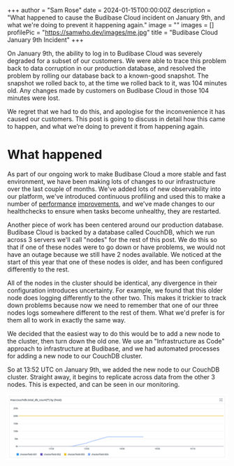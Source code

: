 +++
author = "Sam Rose"
date = 2024-01-15T00:00:00Z
description = "What happened to cause the Budibase Cloud incident on January 9th, and what we're doing to prevent it happening again."
image = ""
images = []
profilePic = "https://samwho.dev/images/me.jpg"
title = "Budibase Cloud January 9th Incident"
+++

On January 9th, the ability to log in to Budibase Cloud was severely degraded
for a subset of our customers. We were able to trace this problem back to data
corruption in our production database, and resolved the problem by rolling our
database back to a known-good snapshot. The snapshot we rolled back to, at the
time we rolled back to it, was 104 minutes old. Any changes made by customers on
Budibase Cloud in those 104 minutes were lost.

We regret that we had to do this, and apologise for the inconvenience it has
caused our customers. This post is going to discuss in detail how this came to
happen, and what we’re doing to prevent it from happening again.

# What happened

As part of our ongoing work to make Budibase Cloud a more stable and fast
environment, we have been making lots of changes to our infrastructure over the
last couple of months. We've added lots of new observability into our platform,
we've introduced continuous profiling and used this to make a number of
[performance][1] [improvements][2], and we've made changes to our healthchecks
to ensure when tasks become unhealthy, they are restarted.

Another piece of work has been centered around our production database. Budibase
Cloud is backed by a database called CouchDB, which we run across 3 servers
we'll call "nodes" for the rest of this post. We do this so that if one of these
nodes were to go down or have problems, we would not have an outage because we
still have 2 nodes available. We noticed at the start of this year that one of
these nodes is older, and has been configured differently to the rest.

All of the nodes in the cluster should be identical, any divergence in their
configuration introduces uncertainty. For example, we found that this older
node does logging differently to the other two. This makes it trickier to
track down problems because now we need to remember that one of our three
nodes logs somewhere different to the rest of them. What we'd prefer is for
them all to work in exactly the same way.

We decided that the easiest way to do this would be to add a new node to the
cluster, then turn down the old one. We use an "Infrastructure as Code" approach
to infrastructure at Budibase, and we had automated processes for adding a new
node to our CouchDB cluster.

So at 13:52 UTC on January 9th, we added the new node to our CouchDB cluster.
Straight away, it begins to replicate across data from the other 3 nodes. This
is expected, and can be seen in our monitoring.

![A graph of total databases per CouchDB node. We see 3 nodes sitting the same value, and at 13:52 a new nodes joins and the number of databases on it starts to increase slowly.](total-databases.png)

[1]: https://github.com/Budibase/budibase/pull/12580
[2]: https://github.com/Budibase/budibase/pull/12603
